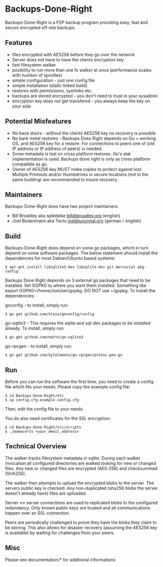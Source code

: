 # Backups-Done-Right

Backups-Done-Right is a P2P backup program providing easy, fast and secure encrypted off-site backups.


## Features

* files encrypted with AES256 before they go over the network
* Server does not have to have the clients encryption key
* fast filesystem walker
* posibility to run more than one fs walker at once (performance scales with number of spindles)
* simple configuration - just one config file
* simple installation (static linked build)
* restores with permissions, symlinks etc.
* backups are stored encrypted - you don't need to trust in your sysadmin
* encryption key does not get transfered - you always keep the key on your side


## Potential Misfeatures
* No back doors - without the clients AES256 key no recovery is possible
* No bare metal restores - Backups Does Right depends on Go + working OS, 
		and AES256 key for a restore.  For connections to peers 
		one of (old IP address or IP address of peers) is needed.
* Some metadata is lost on cross platform restores.  Go's stat implementation
		is used.  Backups done right is only as cross platform compatible
 		as go.
* Owner of AES256 key *MUST* make copies to protect against lost.  Multiple
		Printouts and/or thumbdrives in secure locations (not in the same 
		building) are recommended to insure recovery.
                        

## Maintainers

Backups-Done-Right does have two project maintainers:

* Bill Broaldey   aka spikebike	<bill@broadley.org>	(english)
* Joel Bodenmann  aka Tectu	<joel@unormal.org>	(german / english)


## Build

Backups-Done-Right does depend on some go packages, which in turn depend on some software packages.  The below statement should install the dependencies for most Debian/Ubuntu based systems:


	$ apt-get install libsqlite3-dev libsqlite-dev git mercurial pkg-config

Backups Done Right depends on 3 external go packages that need to be installed.  Set GOPKG to where you want them installed.  Something like export GOPKG=/home/JoeUser/gopkg.  DO *NOT* use ~/gopkg.  To install the dependencies:

goconfig - to install, simply run:

	$ go get github.com/kless/goconfig/config


go-sqlite3 - This requires the sqlite and sql-dev packages to be installed already.  To install, simply run:

	$ go get github.com/mattn/go-sqlite3


go-rpcgen - to install, simply run:

	$ go get github.com/kylelemons/go-rpcgen/protoc-gen-go


## Run

Before you can run the software the first time, you need to create a config file which fits your needs. Please copy the example config file:

	$ cd Backups-Done-Right/etc
	$ cp config.cfg.example config.cfg

Then, edit the config file to your needs.

You do also need certificates for the SSL encryption:

	$ cd Backups-Done-Right/src/scripts
	$ ./makecerts <your_email_address>


## Technical Overview

The walker tracks filesystem metadata in sqlite.  During each walker invocation all configured directories are walked looking for new or changed files.  Any new or changed files are encrypted (AES-256) and checksummed (SHA256).  

The walker then attempts to upload the encrypted blobs to the server.  The servers public key is checked.  Any non-duplicated (sha256 blobs the server doesn't already have) files are uploaded.

Server <-> server connections are used to replicated blobs to the configured redundancy.  Only known public keys are trusted and all communications happen over an SSL connection.

Peers are periodically challenged to prove they have the blobs they claim to be storing.  This also allows for disaster recovery (assuming the AES256 key is available) by waiting for challenges from your peers.

## Misc

Please see documentation/* for additional informations

